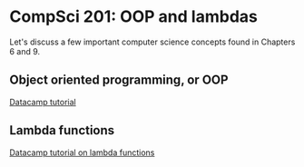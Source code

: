 # CompSci 201: OOP and lambdas

Let's discuss a few important computer science concepts found in Chapters 6 and 9.

## Object oriented programming, or OOP

[Datacamp tutorial](https://www.datacamp.com/community/tutorials/python-oop-tutorial)


## Lambda functions

[Datacamp tutorial on lambda functions](https://www.datacamp.com/community/tutorials/python-lambda)